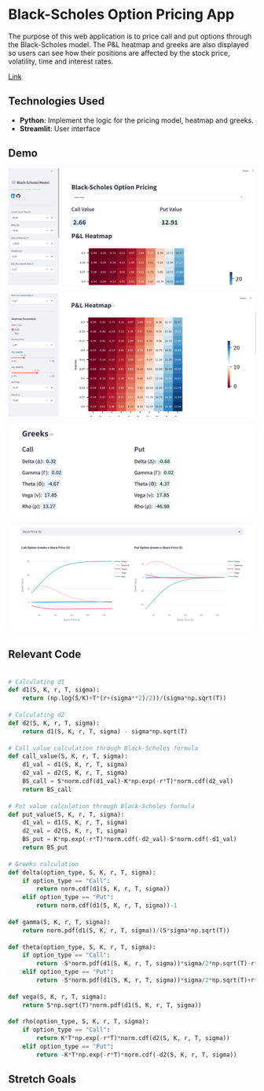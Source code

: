 # Black-Scholes Option Pricing App
The purpose of this web application is to price call and put options through the Black-Scholes model. The P&L heatmap and greeks are also displayed so users can see how their positions are affected by the stock price, volatility, time and interest rates.

[Link](https://pricingoptions.streamlit.app/)

## Technologies Used
- **Python**: Implement the logic for the pricing model, heatmap and greeks.
- **Streamlit**: User interface

## Demo
![](./images/1.png)

![](./images/2.png)

![](./images/3.png)

![](./images/4.png)

## Relevant Code

```python

# Calculating d1
def d1(S, K, r, T, sigma):
    return (np.log(S/K)+T*(r+(sigma**2)/2))/(sigma*np.sqrt(T))

# Calculating d2
def d2(S, K, r, T, sigma):
    return d1(S, K, r, T, sigma) - sigma*np.sqrt(T)

# Call value calculation through Black-Scholes formula
def call_value(S, K, r, T, sigma):
    d1_val = d1(S, K, r, T, sigma)
    d2_val = d2(S, K, r, T, sigma)
    BS_call = S*norm.cdf(d1_val)-K*np.exp(-r*T)*norm.cdf(d2_val)
    return BS_call

# Put value calculation through Black-Scholes formula
def put_value(S, K, r, T, sigma):
    d1_val = d1(S, K, r, T, sigma)
    d2_val = d2(S, K, r, T, sigma)
    BS_put = K*np.exp(-r*T)*norm.cdf(-d2_val)-S*norm.cdf(-d1_val)
    return BS_put

# Greeks calculation
def delta(option_type, S, K, r, T, sigma):
    if option_type == "Call":
        return norm.cdf(d1(S, K, r, T, sigma))
    elif option_type == "Put":
        return norm.cdf(d1(S, K, r, T, sigma))-1

def gamma(S, K, r, T, sigma):
    return norm.pdf(d1(S, K, r, T, sigma))/(S*sigma*np.sqrt(T))

def theta(option_type, S, K, r, T, sigma):
    if option_type == "Call":
        return -S*norm.pdf(d1(S, K, r, T, sigma))*sigma/2*np.sqrt(T)-r*K*np.exp(-r*T)*norm.cdf(d2(S, K, r, T, sigma))
    elif option_type == "Put":
        return -S*norm.pdf(d1(S, K, r, T, sigma))*sigma/2*np.sqrt(T)+r*K*np.exp(-r*T)*norm.cdf(-d2(S, K, r, T, sigma))

def vega(S, K, r, T, sigma):
    return S*np.sqrt(T)*norm.pdf(d1(S, K, r, T, sigma))

def rho(option_type, S, K, r, T, sigma):
    if option_type == "Call":
        return K*T*np.exp(-r*T)*norm.cdf(d2(S, K, r, T, sigma))
    elif option_type == "Put":
        return -K*T*np.exp(-r*T)*norm.cdf(-d2(S, K, r, T, sigma))

```

## Stretch Goals